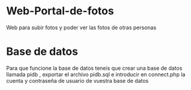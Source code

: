 # Web-Portal-de-fotos
Web para subir fotos y poder ver las fotos de otras personas 

Base de datos
==========
Para que funcione la base de datos teneis que crear una base de datos llamada pidb , exportar el archivo pidb.sql
e introducir en connect.php la cuenta y contraseña de usuario de vuestra base de datos 

